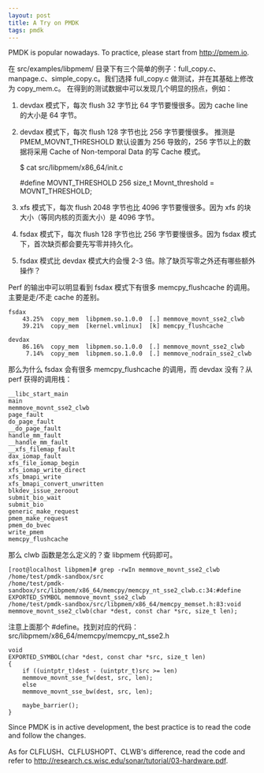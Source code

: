 ```yaml
---
layout: post
title: A Try on PMDK
tags: pmdk
---
```


PMDK is popular nowadays. To practice, please start from <http://pmem.io>.

在 src/examples/libpmem/ 目录下有三个简单的例子：full\_copy.c、manpage.c、simple\_copy.c。我们选择 full\_copy.c 做测试，并在其基础上修改为 copy\_mem.c。
在得到的测试数据中可以发现几个明显的拐点，例如：

1.  devdax 模式下，每次 flush 32 字节比 64 字节要慢很多。因为 cache line 的大小是 64 字节。
2.  devdax 模式下，每次 flush 128 字节也比 256 字节要慢很多。 推测是 PMEM\_MOVNT\_THRESHOLD 默认设置为 256 导致的，256 字节以上的数据将采用 Cache of Non-temporal Data 的写 Cache 模式。

    $ cat src/libpmem/x86_64/init.c
    
    #define MOVNT_THRESHOLD 256
    size_t Movnt_threshold = MOVNT_THRESHOLD;

1.  xfs 模式下，每次 flush 2048 字节也比 4096 字节要慢很多。因为 xfs 的块大小（等同内核的页面大小）是 4096 字节。
2.  fsdax 模式下，每次 flush 128 字节也比 256 字节要慢很多。因为 fsdax 模式下，首次缺页都会要先写零并持久化。
3.  fsdax 模式比 devdax 模式大约会慢 2-3 倍。除了缺页写零之外还有哪些额外操作？

Perf 的输出中可以明显看到 fsdax 模式下有很多 memcpy\_flushcache 的调用。主要是走/不走 cache 的差别。

    fsdax
        43.25%  copy_mem  libpmem.so.1.0.0  [.] memmove_movnt_sse2_clwb
        39.21%  copy_mem  [kernel.vmlinux]  [k] memcpy_flushcache
    
    devdax
        86.16%  copy_mem  libpmem.so.1.0.0  [.] memmove_movnt_sse2_clwb
         7.14%  copy_mem  libpmem.so.1.0.0  [.] memmove_nodrain_sse2_clwb

那么为什么 fsdax 会有很多 memcpy\_flushcache 的调用，而 devdax 没有？从 perf 获得的调用栈：

    __libc_start_main
    main
    memmove_movnt_sse2_clwb
    page_fault
    do_page_fault
    __do_page_fault
    handle_mm_fault
    __handle_mm_fault
    __xfs_filemap_fault
    dax_iomap_fault
    xfs_file_iomap_begin
    xfs_iomap_write_direct
    xfs_bmapi_write
    xfs_bmapi_convert_unwritten
    blkdev_issue_zeroout
    submit_bio_wait
    submit_bio
    generic_make_request
    pmem_make_request
    pmem_do_bvec
    write_pmem
    memcpy_flushcache

那么 clwb 函数是怎么定义的？查 libpmem 代码即可。

    [root@localhost libpmem]# grep -rwIn memmove_movnt_sse2_clwb /home/test/pmdk-sandbox/src
    /home/test/pmdk-sandbox/src/libpmem/x86_64/memcpy/memcpy_nt_sse2_clwb.c:34:#define EXPORTED_SYMBOL memmove_movnt_sse2_clwb
    /home/test/pmdk-sandbox/src/libpmem/x86_64/memcpy_memset.h:83:void memmove_movnt_sse2_clwb(char *dest, const char *src, size_t len);

注意上面那个 #define。找到对应的代码：src/libpmem/x86\_64/memcpy/memcpy\_nt\_sse2.h

    void
    EXPORTED_SYMBOL(char *dest, const char *src, size_t len)
    {
        if ((uintptr_t)dest - (uintptr_t)src >= len)
    	memmove_movnt_sse_fw(dest, src, len);
        else
    	memmove_movnt_sse_bw(dest, src, len);
    
        maybe_barrier();
    }

Since PMDK is in active development, the best practice is to read the code and follow the changes.

As for CLFLUSH、CLFLUSHOPT、CLWB's difference, read the code and refer to <http://research.cs.wisc.edu/sonar/tutorial/03-hardware.pdf>.

